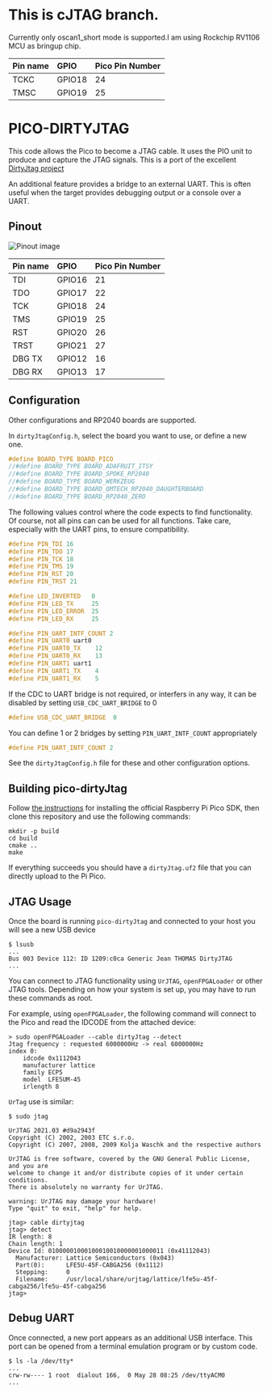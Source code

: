 # This is cJTAG branch.
Currently only oscan1_short mode is supported.I am using Rockchip RV1106 MCU as bringup chip.

| Pin name | GPIO   | Pico Pin Number |
|:---------|:-------| -          |
| TCKC     | GPIO18 | 24         |
| TMSC     | GPIO19 | 25         |


# PICO-DIRTYJTAG

This code allows the Pico to become a JTAG cable.  It uses the PIO unit to produce and capture the JTAG signals.  This is a port of the excellent [DirtyJtag project](https://github.com/jeanthom/DirtyJTAG)

An additional feature provides a bridge to an external UART.  This is often useful when the target provides debugging output or a console over a UART.

## Pinout

![Pinout image](doc/detailed_pinout.png)


| Pin name | GPIO   | Pico Pin Number |
|:---------|:-------| -          |
| TDI      | GPIO16 | 21         |
| TDO      | GPIO17 | 22         |
| TCK      | GPIO18 | 24         |
| TMS      | GPIO19 | 25         |
| RST      | GPIO20 | 26         |
| TRST     | GPIO21 | 27         |
| DBG TX   | GPIO12 | 16         |
| DBG RX   | GPIO13 | 17         |


## Configuration

Other configurations and RP2040 boards are supported.  

In `dirtyJtagConfig.h`, select the board you want to use, or define a new one.

``` C
#define BOARD_TYPE BOARD_PICO
//#define BOARD_TYPE BOARD_ADAFRUIT_ITSY
//#define BOARD_TYPE BOARD_SPOKE_RP2040
//#define BOARD_TYPE BOARD_WERKZEUG
//#define BOARD_TYPE BOARD_QMTECH_RP2040_DAUGHTERBOARD
//#define BOARD_TYPE BOARD_RP2040_ZERO
```

The following values control where the code expects to find functionality.  Of course, not all pins can can be used for all functions.  Take care, especially with the UART pins, to ensure compatibility.

``` C
#define PIN_TDI 16 
#define PIN_TDO 17
#define PIN_TCK 18
#define PIN_TMS 19
#define PIN_RST 20
#define PIN_TRST 21

#define LED_INVERTED   0
#define PIN_LED_TX     25
#define PIN_LED_ERROR  25
#define PIN_LED_RX     25

#define PIN_UART_INTF_COUNT 2
#define PIN_UART0 uart0
#define PIN_UART0_TX    12
#define PIN_UART0_RX    13
#define PIN_UART1 uart1
#define PIN_UART1_TX    4
#define PIN_UART1_RX    5
```

If the CDC to UART bridge is not required, or interfers in any way, it can be disabled by setting `USB_CDC_UART_BRIDGE` to 0

``` C
#define USB_CDC_UART_BRIDGE  0
```
You can define 1 or 2 bridges by setting `PIN_UART_INTF_COUNT` appropriately
``` C
#define PIN_UART_INTF_COUNT 2
```
See the `dirtyJtagConfig.h` file for these and other configuration options.

## Building pico-dirtyJtag

Follow [the instructions](https://github.com/raspberrypi/pico-sdk) for installing the official Raspberry Pi Pico SDK, then clone this repository and use the following commands:

```
mkdir -p build
cd build
cmake ..
make
```

If everything succeeds you should have a `dirtyJtag.uf2` file that you can directly upload to the Pi Pico.

## JTAG Usage

Once the board is running `pico-dirtyJtag` and connected to your host you will see a new USB device

```
$ lsusb
...
Bus 003 Device 112: ID 1209:c0ca Generic Jean THOMAS DirtyJTAG
...
```

You can connect to JTAG functionality using `UrJTAG`, `openFPGALoader` or other JTAG tools.  Depending on how your system is set up, you may have to run these commands as root.

For example, using `openFPGALoader`, the following command will connect to the Pico and read the IDCODE from the attached device:

```
> sudo openFPGALoader --cable dirtyJtag --detect
Jtag frequency : requested 6000000Hz -> real 6000000Hz
index 0:
	idcode 0x1112043
	manufacturer lattice
	family ECP5
	model  LFE5UM-45
	irlength 8
```

`UrTag` use is similar:

```
$ sudo jtag

UrJTAG 2021.03 #d9a2943f
Copyright (C) 2002, 2003 ETC s.r.o.
Copyright (C) 2007, 2008, 2009 Kolja Waschk and the respective authors

UrJTAG is free software, covered by the GNU General Public License, and you are
welcome to change it and/or distribute copies of it under certain conditions.
There is absolutely no warranty for UrJTAG.

warning: UrJTAG may damage your hardware!
Type "quit" to exit, "help" for help.

jtag> cable dirtyjtag
jtag> detect
IR length: 8
Chain length: 1
Device Id: 01000001000100010010000001000011 (0x41112043)
  Manufacturer: Lattice Semiconductors (0x043)
  Part(0):      LFE5U-45F-CABGA256 (0x1112)
  Stepping:     0
  Filename:     /usr/local/share/urjtag/lattice/lfe5u-45f-cabga256/lfe5u-45f-cabga256
jtag> 
```

## Debug UART

Once connected, a new port appears as an additional USB interface.  This port can be opened from a terminal emulation program or by custom code.

```
$ ls -la /dev/tty*
...
crw-rw---- 1 root  dialout 166,  0 May 28 08:25 /dev/ttyACM0
...
```
